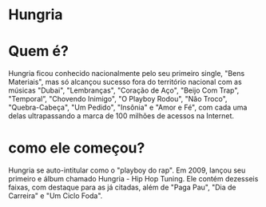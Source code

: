 # Hungria

# Quem é?
Hungria ficou conhecido nacionalmente pelo seu primeiro single, "Bens Materiais", mas só alcançou sucesso fora do território nacional com as músicas "Dubai", "Lembranças", "Coração de Aço", "Beijo Com Trap", "Temporal”, "Chovendo Inimigo", "O Playboy Rodou", "Não Troco", "Quebra-Cabeça", "Um Pedido", "Insônia" e "Amor e Fé", com cada uma delas ultrapassando a marca de 100 milhões de acessos na Internet. 

# como ele começou?
Hungria se auto-intitular como o "playboy do rap". Em 2009, lançou seu primeiro e álbum chamado Hungria - Hip Hop Tuning. Ele contém dezesseis faixas, com destaque para as já citadas, além de "Paga Pau", "Dia de Carreira" e "Um Ciclo Foda".